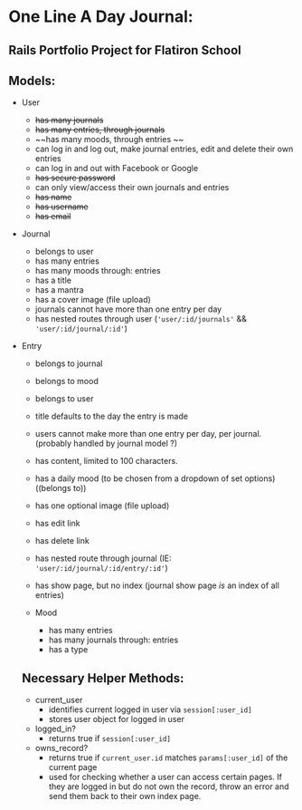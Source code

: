 # One Line A Day Journal:
## Rails Portfolio Project for Flatiron School 

## Models:
- User
    - ~~has many journals~~
    - ~~has many entries, through journals~~
    - ~~has many moods, through entries ~~
    - can log in and log out, make journal entries, edit and delete their own entries
    - can log in and out with Facebook or Google
    - ~~has secure password~~
    - can only view/access their own journals and entries
    - ~~has name~~
    - ~~has username~~
    - ~~has email~~
- Journal
    - belongs to user
    - has many entries
    - has many moods through: entries
    - has a title
    - has a mantra
    - has a cover image (file upload)
    - journals cannot have more than one entry per day
    - has nested routes through user (`'user/:id/journals'` && `'user/:id/journal/:id'`)
- Entry
    - belongs to journal
    - belongs to mood
    - belongs to user
    - title defaults to the day the entry is made
    - users cannot make more than one entry per day, per journal. (probably handled by journal model ?)
    - has content, limited to 100 characters.
    - has a daily mood (to be chosen from a dropdown of set options) ((belongs to))
    - has one optional image (file upload)
    - has edit link
    - has delete link
    - has nested route through journal (IE: `'user/:id/journal/:id/entry/:id'`)
    - has show page, but no index (journal show page *is* an index of all entries)

    - Mood
        - has many entries
        - has many journals through: entries
        - has a type

    ## Necessary Helper Methods:

    - current_user
        - identifies current logged in user via `session[:user_id]`
        - stores user object for logged in user
    - logged_in?
        - returns true if `session[:user_id]`
    - owns_record?
        - returns true if `current_user.id` matches `params[:user_id]` of the current page
        - used for checking whether a user can access certain pages. If they are logged in but do not own the record, throw an error and send them back to their own index page.